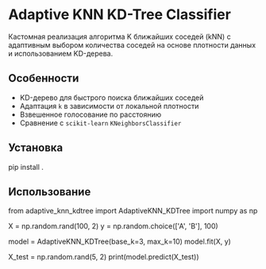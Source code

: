 # Adaptive KNN KD-Tree Classifier

Кастомная реализация алгоритма K ближайших соседей (kNN) с адаптивным выбором количества соседей на основе плотности данных и использованием KD-дерева.

## Особенности

- KD-дерево для быстрого поиска ближайших соседей
- Адаптация `k` в зависимости от локальной плотности
- Взвешенное голосование по расстоянию
- Сравнение с `scikit-learn` `KNeighborsClassifier`
## Установка

pip install .


## Использование

from adaptive_knn_kdtree import AdaptiveKNN_KDTree
import numpy as np

X = np.random.rand(100, 2)
y = np.random.choice(['A', 'B'], 100)

model = AdaptiveKNN_KDTree(base_k=3, max_k=10)
model.fit(X, y)

X_test = np.random.rand(5, 2)
print(model.predict(X_test))
